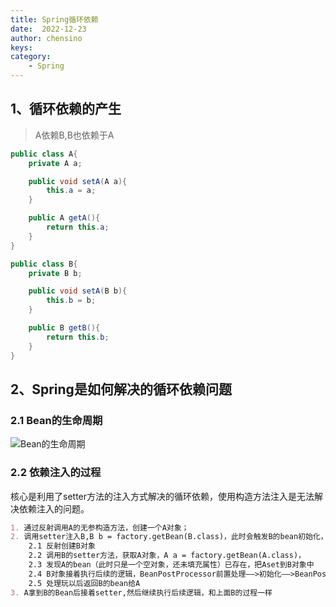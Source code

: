 ```yaml
---
title: Spring循环依赖
date:  2022-12-23
author: chensino
keys:
category:
    - Spring
---
```


## 1、循环依赖的产生

> A依赖B,B也依赖于A

~~~java
public class A{
    private A a;

    public void setA(A a){
        this.a = a;
    }

    public A getA(){
        return this.a;
    }
}

public class B{
    private B b;

    public void setA(B b){
        this.b = b;
    }

    public B getB(){
        return this.b;
    }
}
~~~

## 2、Spring是如何解决的循环依赖问题

### 2.1 Bean的生命周期

![Bean的生命周期](https://afatpig.oss-cn-chengdu.aliyuncs.com/blog/20221226111134.png)

### 2.2 依赖注入的过程

核心是利用了setter方法的注入方式解决的循环依赖，使用构造方法注入是无法解决依赖注入的问题。

~~~markdown
1. 通过反射调用A的无参构造方法，创建一个A对象；
2. 调用setter注入B,B b = factory.getBean(B.class)，此时会触发B的bean初始化，
    2.1 反射创建B对象
    2.2 调用B的setter方法，获取A对象，A a = factory.getBean(A.class)，
    2.3 发现A的bean（此时只是一个空对象，还未填充属性）已存在，把Aset到B对象中
    2.4 B对象接着执行后续的逻辑，BeanPostProcessor前置处理——>初始化——>BeanPostProcessor后置处理等
    2.5 处理玩以后返回B的bean给A
3. A拿到B的Bean后接着setter,然后继续执行后续逻辑，和上面B的过程一样
~~~
